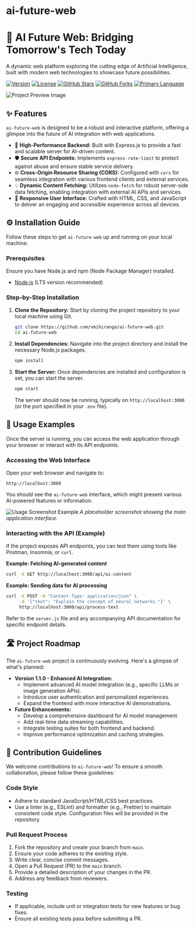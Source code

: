 # ai-future-web

# 🧠 AI Future Web: Bridging Tomorrow's Tech Today

A dynamic web platform exploring the cutting edge of Artificial Intelligence, built with modern web technologies to showcase future possibilities.

<!-- Badges -->
[![Version](https://img.shields.io/badge/version-1.0.0-blue)](https://github.com/vmihiranga/ai-future-web)
[![License](https://img.shields.io/badge/license-None-lightgrey)](https://github.com/vmihiranga/ai-future-web/blob/main/LICENSE)
[![GitHub Stars](https://img.shields.io/github/stars/vmihiranga/ai-future-web?style=social)](https://github.com/vmihiranga/ai-future-web/stargazers)
[![GitHub Forks](https://img.shields.io/github/forks/vmihiranga/ai-future-web?style=social)](https://github.com/vmihiranga/ai-future-web/network/members)
[![Primary Language](https://img.shields.io/badge/language-HTML%2FCSS%2FJS-orange)](https://github.com/vmihiranga/ai-future-web)

<!-- Preview Image -->
![Project Preview Image](https://i.ibb.co/FkC82Cds/image.png)


## ✨ Features

`ai-future-web` is designed to be a robust and interactive platform, offering a glimpse into the future of AI integration with web applications.

*   🚀 **High-Performance Backend:** Built with Express.js to provide a fast and scalable server for AI-driven content.
*   🛡️ **Secure API Endpoints:** Implements `express-rate-limit` to protect against abuse and ensure stable service delivery.
*   🌐 **Cross-Origin Resource Sharing (CORS):** Configured with `cors` for seamless integration with various frontend clients and external services.
*   💡 **Dynamic Content Fetching:** Utilizes `node-fetch` for robust server-side data fetching, enabling integration with external AI APIs and services.
*   📱 **Responsive User Interface:** Crafted with HTML, CSS, and JavaScript to deliver an engaging and accessible experience across all devices.


## ⚙️ Installation Guide

Follow these steps to get `ai-future-web` up and running on your local machine.

### Prerequisites

Ensure you have Node.js and npm (Node Package Manager) installed.

*   [Node.js](https://nodejs.org/en/download/) (LTS version recommended)

### Step-by-Step Installation

1.  **Clone the Repository:**
    Start by cloning the project repository to your local machine using Git.

    ```bash
    git clone https://github.com/vmihiranga/ai-future-web.git
    cd ai-future-web
    ```

2.  **Install Dependencies:**
    Navigate into the project directory and install the necessary Node.js packages.

    ```bash
    npm install
    ```

3.  **Start the Server:**
    Once dependencies are installed and configuration is set, you can start the server.

    ```bash
    npm start
    ```
    The server should now be running, typically on `http://localhost:3000` (or the port specified in your `.env` file).


## 🚀 Usage Examples

Once the server is running, you can access the web application through your browser or interact with its API endpoints.

### Accessing the Web Interface

Open your web browser and navigate to:

```
http://localhost:3000
```

You should see the `ai-future-web` interface, which might present various AI-powered features or information.

![Usage Screenshot Example](/preview_example.png)
*A placeholder screenshot showing the main application interface.*

### Interacting with the API (Example)

If the project exposes API endpoints, you can test them using tools like Postman, Insomnia, or `curl`.

**Example: Fetching AI-generated content**

```bash
curl -X GET http://localhost:3000/api/ai-content
```

**Example: Sending data for AI processing**

```bash
curl -X POST -H "Content-Type: application/json" \
     -d '{"text": "Explain the concept of neural networks."}' \
     http://localhost:3000/api/process-text
```

Refer to the `server.js` file and any accompanying API documentation for specific endpoint details.


## 🛣️ Project Roadmap

The `ai-future-web` project is continuously evolving. Here's a glimpse of what's planned:

*   **Version 1.1.0 - Enhanced AI Integration:**
    *   Implement advanced AI model integration (e.g., specific LLMs or image generation APIs).
    *   Introduce user authentication and personalized experiences.
    *   Expand the frontend with more interactive AI demonstrations.
*   **Future Enhancements:**
    *   Develop a comprehensive dashboard for AI model management.
    *   Add real-time data streaming capabilities.
    *   Integrate testing suites for both frontend and backend.
    *   Improve performance optimization and caching strategies.


## 🤝 Contribution Guidelines

We welcome contributions to `ai-future-web`! To ensure a smooth collaboration, please follow these guidelines:

### Code Style

*   Adhere to standard JavaScript/HTML/CSS best practices.
*   Use a linter (e.g., ESLint) and formatter (e.g., Prettier) to maintain consistent code style. Configuration files will be provided in the repository.

### Pull Request Process

1.  Fork the repository and create your branch from `main`.
2.  Ensure your code adheres to the existing style.
3.  Write clear, concise commit messages.
4.  Open a Pull Request (PR) to the `main` branch.
5.  Provide a detailed description of your changes in the PR.
6.  Address any feedback from reviewers.

### Testing

*   If applicable, include unit or integration tests for new features or bug fixes.
*   Ensure all existing tests pass before submitting a PR.



